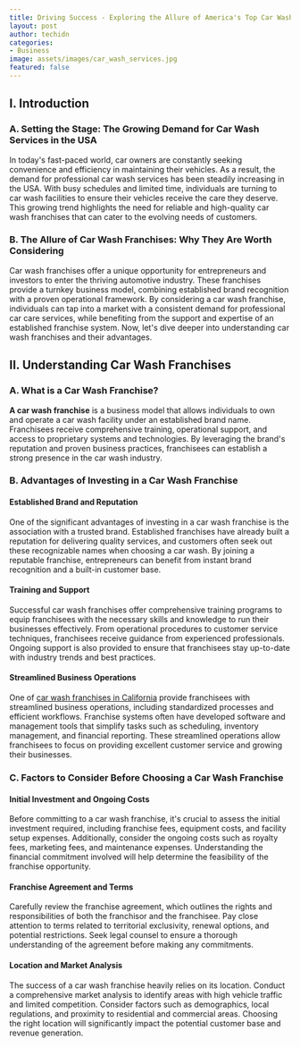 ```yaml
---
title: Driving Success - Exploring the Allure of America's Top Car Wash Franchises
layout: post
author: techidn
categories: 
- Business
image: assets/images/car_wash_services.jpg
featured: false
---
```


## I. Introduction

### A. Setting the Stage: The Growing Demand for Car Wash Services in the USA

In today's fast-paced world, car owners are constantly seeking convenience and efficiency in maintaining their vehicles. As a result, the demand for professional car wash services has been steadily increasing in the USA. With busy schedules and limited time, individuals are turning to car wash facilities to ensure their vehicles receive the care they deserve. This growing trend highlights the need for reliable and high-quality car wash franchises that can cater to the evolving needs of customers.

### B. The Allure of Car Wash Franchises: Why They Are Worth Considering

Car wash franchises offer a unique opportunity for entrepreneurs and investors to enter the thriving automotive industry. These franchises provide a turnkey business model, combining established brand recognition with a proven operational framework. By considering a car wash franchise, individuals can tap into a market with a consistent demand for professional car care services, while benefiting from the support and expertise of an established franchise system. Now, let's dive deeper into understanding car wash franchises and their advantages.

## II. Understanding Car Wash Franchises

### A. What is a Car Wash Franchise?

**A car wash franchise** is a business model that allows individuals to own and operate a car wash facility under an established brand name. Franchisees receive comprehensive training, operational support, and access to proprietary systems and technologies. By leveraging the brand's reputation and proven business practices, franchisees can establish a strong presence in the car wash industry.

### B. Advantages of Investing in a Car Wash Franchise

#### Established Brand and Reputation
One of the significant advantages of investing in a car wash franchise is the association with a trusted brand. Established franchises have already built a reputation for delivering quality services, and customers often seek out these recognizable names when choosing a car wash. By joining a reputable franchise, entrepreneurs can benefit from instant brand recognition and a built-in customer base.

#### Training and Support
Successful car wash franchises offer comprehensive training programs to equip franchisees with the necessary skills and knowledge to run their businesses effectively. From operational procedures to customer service techniques, franchisees receive guidance from experienced professionals. Ongoing support is also provided to ensure that franchisees stay up-to-date with industry trends and best practices.

#### Streamlined Business Operations
One of [car wash franchises in California](https://www.auto.or.id/the-best-7-car-wash-near-me-in-san-diego-ca/) provide franchisees with streamlined business operations, including standardized processes and efficient workflows. Franchise systems often have developed software and management tools that simplify tasks such as scheduling, inventory management, and financial reporting. These streamlined operations allow franchisees to focus on providing excellent customer service and growing their businesses.

### C. Factors to Consider Before Choosing a Car Wash Franchise

#### Initial Investment and Ongoing Costs
Before committing to a car wash franchise, it's crucial to assess the initial investment required, including franchise fees, equipment costs, and facility setup expenses. Additionally, consider the ongoing costs such as royalty fees, marketing fees, and maintenance expenses. Understanding the financial commitment involved will help determine the feasibility of the franchise opportunity.

#### Franchise Agreement and Terms
Carefully review the franchise agreement, which outlines the rights and responsibilities of both the franchisor and the franchisee. Pay close attention to terms related to territorial exclusivity, renewal options, and potential restrictions. Seek legal counsel to ensure a thorough understanding of the agreement before making any commitments.

#### Location and Market Analysis
The success of a car wash franchise heavily relies on its location. Conduct a comprehensive market analysis to identify areas with high vehicle traffic and limited competition. Consider factors such as demographics, local regulations, and proximity to residential and commercial areas. Choosing the right location will significantly impact the potential customer base and revenue generation.
